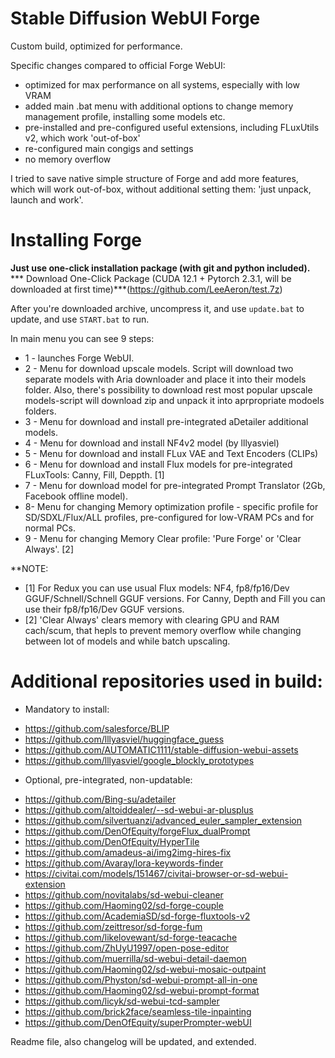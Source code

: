 # Stable Diffusion WebUI Forge
Custom build, optimized for performance.

Specific changes compared to official Forge WebUI:
- optimized for max performance on all systems, especially with low VRAM
- added main .bat menu with additional options to change memory management profile, installing some models etc.
- pre-installed and pre-configured useful extensions, including FLuxUtils v2, which work 'out-of-box'
- re-configured main congigs and settings
- no memory overflow

I tried to save native simple structure of Forge and add more features, which will work out-of-box, without additional setting them: 'just unpack, launch and work'.

# Installing Forge

**Just use one-click installation package (with git and python included).**
*** Download One-Click Package (CUDA 12.1 + Pytorch 2.3.1, will be downloaded at first time)***(https://github.com/LeeAeron/test.7z)

After you're downloaded archive, uncompress it, and use `update.bat` to update, and use `START.bat` to run.

In main menu you can see 9 steps:

- 1 - launches Forge WebUI.
- 2 - Menu for download upscale models.
Script will download two separate models with Aria downloader and place it into their models folder.
Also, there's possibility to download rest most popular upscale models-script will download zip and unpack it into aprpropriate modoels folders.
- 3 - Menu for download and install pre-integrated aDetailer additional models.
- 4 - Menu for download and install NF4v2 model (by lllyasviel)
- 5 - Menu for download and install FLux VAE and Text Encoders (CLIPs)
- 6 - Menu for download and install Flux models for pre-integrated FLuxTools: Canny, Fill, Deppth. [1]
- 7 - Menu for download model for pre-integrated Prompt Translator (2Gb, Facebook offline model).
- 8-  Menu for changing Memory optimization profile - specific profile for SD/SDXL/Flux/ALL profiles, pre-configured for low-VRAM PCs and for normal PCs.
- 9 - Menu for changing Memory Clear profile: 'Pure Forge' or 'Clear Always'.  [2]

**NOTE: 
 - [1] For Redux you can use usual Flux models: NF4, fp8/fp16/Dev GGUF/Schnell/Schnell GGUF versions. For Canny, Depth and Fill you can use their fp8/fp16/Dev GGUF versions.
 - [2] 'Clear Always' clears memory with clearing GPU and RAM cach/scum, that hepls to prevent memory overflow while changing between lot of models and while batch upscaling.

# Additional repositories used in build:

* Mandatory to install: 
- https://github.com/salesforce/BLIP
- https://github.com/lllyasviel/huggingface_guess
- https://github.com/AUTOMATIC1111/stable-diffusion-webui-assets
- https://github.com/lllyasviel/google_blockly_prototypes

* Optional, pre-integrated, non-updatable:
- https://github.com/Bing-su/adetailer
- https://github.com/altoiddealer/--sd-webui-ar-plusplus
- https://github.com/silvertuanzi/advanced_euler_sampler_extension
- https://github.com/DenOfEquity/forgeFlux_dualPrompt
- https://github.com/DenOfEquity/HyperTile
- https://github.com/amadeus-ai/img2img-hires-fix
- https://github.com/Avaray/lora-keywords-finder
- https://civitai.com/models/151467/civitai-browser-or-sd-webui-extension
- https://github.com/novitalabs/sd-webui-cleaner
- https://github.com/Haoming02/sd-forge-couple
- https://github.com/AcademiaSD/sd-forge-fluxtools-v2
- https://github.com/zeittresor/sd-forge-fum
- https://github.com/likelovewant/sd-forge-teacache
- https://github.com/ZhUyU1997/open-pose-editor
- https://github.com/muerrilla/sd-webui-detail-daemon
- https://github.com/Haoming02/sd-webui-mosaic-outpaint
- https://github.com/Physton/sd-webui-prompt-all-in-one
- https://github.com/Haoming02/sd-webui-prompt-format
- https://github.com/licyk/sd-webui-tcd-sampler
- https://github.com/brick2face/seamless-tile-inpainting
- https://github.com/DenOfEquity/superPrompter-webUI

Readme file, also changelog will be updated, and extended.
